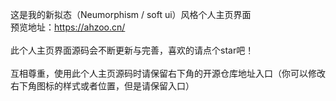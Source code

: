 <!--
 * Ahzoo HomePage
 * (c) Ahzoo
 * Last Update: 2021/2/2
 * Modify by Ahzoo
 * Home Page：ahzoo.cn
 * 此个人界面代码已开源
 * 开源地址：https://github.com/ooahz/homepage
 * 引用请留下此版权，谢谢！
-->

这是我的新拟态（Neumorphism / soft ui）风格个人主页界面</br>
预览地址：https://ahzoo.cn/</br>
<br>
此个人主页界面源码会不断更新与完善，喜欢的请点个star吧！</br></br>
互相尊重，使用此个人主页源码时请保留右下角的开源仓库地址入口（你可以修改右下角图标的样式或者位置，但是请保留入口）
